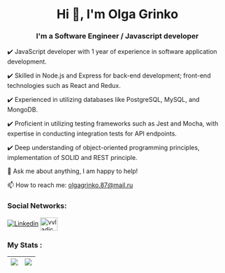 <h1 align="center">Hi 👋, I'm Olga Grinko</h1>
<h3 align="center">I'm a Software Engineer / Javascript developer</h3>
                                                                
✔️ JavaScript developer with 1 year of experience in software application development.   

✔️ Skilled in Node.js and Express for back-end development; front-end technologies such as React and Redux.   

✔️ Experienced in utilizing databases like PostgreSQL, MySQL, and MongoDB.

✔️ Proficient in utilizing testing frameworks such as Jest and Mocha, with expertise in conducting integration tests for API endpoints.

✔️ Deep understanding of object-oriented programming principles, implementation of SOLID and REST principle.

💬 Ask me about anything, I am happy to help! 

📫 How to reach me: olgagrinko.87@mail.ru

### Social Networks:

[![Linkedin](https://img.shields.io/badge/-LinkedIn-blue?style=flat&logo=Linkedin&logoColor=white)](https://www.linkedin.com/checkpoint/lg/login-challenge-submit?_l=ru_RU)
<a href="https://www.instagram.com/oly.hrynko/" target="blank"><img align="center" src="https://raw.githubusercontent.com/rahuldkjain/github-profile-readme-generator/master/src/images/icons/Social/instagram.svg" alt="vvladichhh" height="30" width="40" /></a>

### My Stats :
|<img align="center" src="https://github-readme-stats.vercel.app/api?username=olgagrinko-dev"> | <img align="center" src="https://github-readme-stats.vercel.app/api/top-langs/?username=olgagrinko-dev&layout=compact">|
| ------------- | ------------- |


<!--
**olgagrinko-dev/olgagrinko-dev** is a ✨ _special_ ✨ repository because its `README.md` (this file) appears on your GitHub profile.

Here are some ideas to get you started:

- 🔭 I’m currently working on ...
- 🌱 I’m currently learning ...
- 👯 I’m looking to collaborate on ...
- 🤔 I’m looking for help with ...
- 💬 Ask me about ...
- 📫 How to reach me: ...
- 😄 Pronouns: ...
- ⚡ Fun fact: ...
-->
